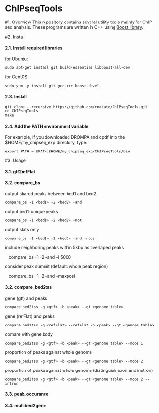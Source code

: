 # ChIPseqTools

#1. Overview
This repository contains several utility tools mainly for ChIP-seq analysis.
These programs are written in C++ using [Boost library](http://www.boost.org/).

#2. Install

#### 2.1. Install required libraries
for Ubuntu:

    sudo apt-get install git build-essential libboost-all-dev
 
for CentOS:

    sudo yum -y install git gcc-c++ boost-devel

#### 2.3. Install 
    git clone --recursive https://github.com/rnakato/ChIPseqTools.git
    cd ChIPseqTools
    make

#### 2.4. Add the PATH environment variable
For example, if you downloaded DROMPA and cpdf into the $HOME/my_chipseq_exp directory, type:

    export PATH = $PATH:$HOME/my_chipseq_exp/ChIPseqTools/bin

#3. Usage

#### 3.1. gtf2refFlat

#### 3.2. compare_bs

output shared peaks between bed1 and bed2

    compare_bs -1 <bed1> -2 <bed2> -and
    
output bed1-unique peaks

    compare_bs -1 <bed1> -2 <bed2> -not

output stats only

    compare_bs -1 <bed1> -2 <bed2> -and -nobs

include neighboring peaks within 5kbp as overlaped peaks

    compare_bs -1 <bed1> -2 <bed2> -and -l 5000

consider peak summit (default: whole peak region)

    compare_bs -1 <bed1> -2 <bed2> -and -maxposi

#### 3.2. compare_bed2tss

gene (gtf) and peaks

    compare_bed2tss -g <gtf> -b <peak> --gt <genome table>
    
gene (refFlat) and peaks

    compare_bed2tss -g <refFlat> --refFlat -b <peak> --gt <genome table>
    
comare with gene body 

    compare_bed2tss -g <gtf> -b <peak> --gt <genome table> --mode 1
    
proportion of peaks against whole genome

    compare_bed2tss -g <gtf> -b <peak> --gt <genome table> --mode 2

proportion of peaks against whole genome (distinguish exon and instron)

    compare_bed2tss -g <gtf> -b <peak> --gt <genome table> --mode 2 --intron

#### 3.3. peak_occurance

#### 3.4. multibed2gene
